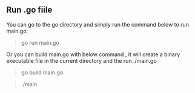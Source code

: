 ## Run .go fiile

You can go to the go directory and simply run the command below to run main.go:
>go run main.go

Or you can build main.go with below command , it will create a binary executable file in the current directory and the run ./main.go
>go build main.go

>./main
